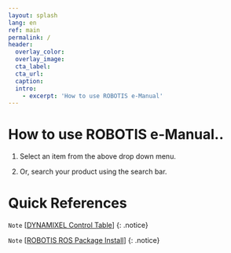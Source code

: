 ```yaml
---
layout: splash
lang: en
ref: main
permalink: /
header:
  overlay_color:
  overlay_image:
  cta_label:
  cta_url:
  caption:
  intro:
    - excerpt: 'How to use ROBOTIS e-Manual'
---
```


# How to use ROBOTIS e-Manual..

1. Select an item from the above drop down menu.

2. Or, search your product using the search bar.

# Quick References


`Note` [[DYNAMIXEL Control Table]]
{: .notice}

`Note` [[ROBOTIS ROS Package Install]]
{: .notice}

[DYNAMIXEL Control Table]: https://derlcn.github.io/docs/en/dxl/x/xh430-w210/#control-table

[ROBOTIS ROS Package Install]: https://derlcn.github.io/docs/en/platform/thormang3/thormang3_ros_packages/#thormang3-ros-packages
